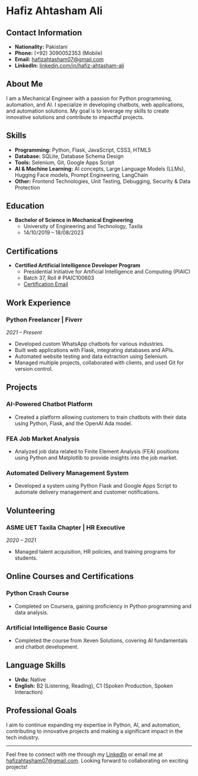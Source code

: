 # Hafiz Ahtasham Ali

## Contact Information
- **Nationality:** Pakistani
- **Phone:** (+92) 3090052353 (Mobile)
- **Email:** [hafizahtasham07@gmail.com](mailto:hafizahtasham07@gmail.com)
- **LinkedIn:** [linkedin.com/in/hafiz-ahtasham-ali](https://linkedin.com/in/hafiz-ahtasham-ali)

## About Me
I am a Mechanical Engineer with a passion for Python programming, automation, and AI. I specialize in developing chatbots, web applications, and automation solutions. My goal is to leverage my skills to create innovative solutions and contribute to impactful projects.

## Skills
- **Programming:** Python, Flask, JavaScript, CSS3, HTML5
- **Database:** SQLite, Database Schema Design
- **Tools:** Selenium, Git, Google Apps Script
- **AI & Machine Learning:** AI concepts, Large Language Models (LLMs), Hugging Face models, Prompt Engineering, LangChain
- **Other:** Frontend Technologies, Unit Testing, Debugging, Security & Data Protection

## Education
- **Bachelor of Science in Mechanical Engineering**
  - University of Engineering and Technology, Taxila
  - 14/10/2019 – 18/08/2023

## Certifications
- **Certified Artificial Intelligence Developer Program**
  - Presidential Initiative for Artificial Intelligence and Computing (PIAIC)
  - Batch 37, Roll # PIAIC100603
  - [Certification Email](https://mail.google.com/mail/u/0/#inbox/ZWZkNTQ0NGY0OGViNTcwYjc2YzEwMzZiYmE2ZjU5N2Y1MGQ3YTc0OGUyZDQ5MThlOTU1NzFlY2ZhZjk1OWQ3NGE4NjRhNzRjN2QzMTY5ZTBiYzA1YjBhOWFjMWQ0YjYy)

## Work Experience
### Python Freelancer | Fiverr
*2021 – Present*
- Developed custom WhatsApp chatbots for various industries.
- Built web applications with Flask, integrating databases and APIs.
- Automated website testing and data extraction using Selenium.
- Managed multiple projects, collaborated with clients, and used Git for version control.

## Projects
### AI-Powered Chatbot Platform
- Created a platform allowing customers to train chatbots with their data using Python, Flask, and the OpenAI Ada model.

### FEA Job Market Analysis
- Analyzed job data related to Finite Element Analysis (FEA) positions using Python and Matplotlib to provide insights into the job market.

### Automated Delivery Management System
- Developed a system using Python Flask and Google Apps Script to automate delivery management and customer notifications.

## Volunteering
### ASME UET Taxila Chapter | HR Executive
*2020 – 2021*
- Managed talent acquisition, HR policies, and training programs for students.

## Online Courses and Certifications
### Python Crash Course
- Completed on Coursera, gaining proficiency in Python programming and data analysis.

### Artificial Intelligence Basic Course
- Completed the course from Xeven Solutions, covering AI fundamentals and chatbot development.

## Language Skills
- **Urdu:** Native
- **English:** B2 (Listening, Reading), C1 (Spoken Production, Spoken Interaction)

## Professional Goals
I aim to continue expanding my expertise in Python, AI, and automation, contributing to innovative projects and making a significant impact in the tech industry.

---

Feel free to connect with me through my [LinkedIn](https://linkedin.com/in/hafiz-ahtasham-ali) or email me at [hafizahtasham07@gmail.com](mailto:hafizahtasham07@gmail.com). Looking forward to collaborating on exciting projects!

<!--
**hafiz-ahtasham-ali/hafiz-ahtasham-ali** is a ✨ _special_ ✨ repository because its `README.md` (this file) appears on your GitHub profile.

Here are some ideas to get you started:

- 🔭 I’m currently working on ...
- 🌱 I’m currently learning ...
- 👯 I’m looking to collaborate on ...
- 🤔 I’m looking for help with ...
- 💬 Ask me about ...
- 📫 How to reach me: ...
- 😄 Pronouns: ...
- ⚡ Fun fact: ...
-->
